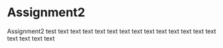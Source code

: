 # Assignment2
Assignment2
test
text
text
text
text
text
text
text
text
text
text
text
text
text
text
text
text
text
